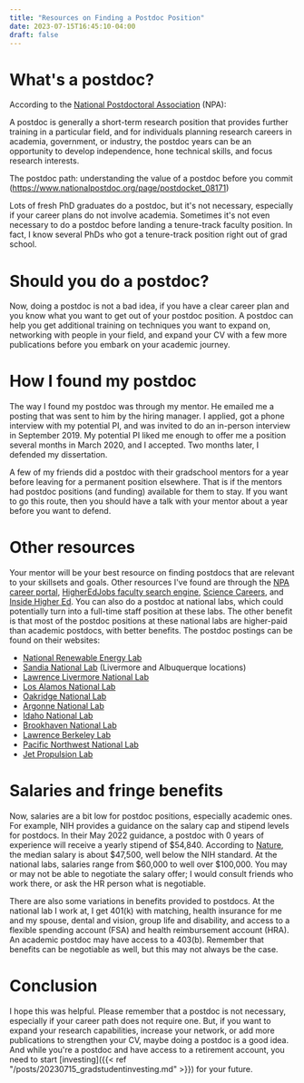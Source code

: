 ```yaml
---
title: "Resources on Finding a Postdoc Position"
date: 2023-07-15T16:45:10-04:00
draft: false
---
```


# What's a postdoc? 
According to the [National Postdoctoral Association](http://www.nationalpostdoc.org/) (NPA):

A postdoc is generally a short-term research position that provides further training in a particular field, and for individuals planning research careers in academia, government, or industry, the postdoc years can be an opportunity to develop independence, hone technical skills, and focus research interests.

The postdoc path: understanding the value of a postdoc before you commit (https://www.nationalpostdoc.org/page/postdocket_08171)

Lots of fresh PhD graduates do a postdoc, but it's not necessary, especially if your career plans do not involve academia. Sometimes it's not even necessary to do a postdoc before landing a tenure-track faculty position. In fact, I know several PhDs who got a tenure-track position right out of grad school. 

# Should you do a postdoc?
Now, doing a postdoc is not a bad idea, if you have a clear career plan and you know what you want to get out of your postdoc position. A postdoc can help you get additional training on techniques you want to expand on, networking with people in your field, and expand your CV with a few more publications before you embark on your academic journey. 

# How I found my postdoc
The way I found my postdoc was through my mentor. He emailed me a posting that was sent to him by the hiring manager. I applied, got a phone interview with my potential PI, and was invited to do an in-person interview in September 2019. My potential PI liked me enough to offer me a position several months in March 2020, and I accepted. Two months later, I defended my dissertation. 

A few of my friends did a postdoc with their gradschool mentors for a year before leaving for a permanent position elsewhere. That is if the mentors had postdoc positions (and funding) available for them to stay. If you want to go this route, then you should have a talk with your mentor about a year before you want to defend.

# Other resources
Your mentor will be your best resource on finding postdocs that are relevant to your skillsets and goals. Other resources I've found are through the [NPA career portal](https://careers.nationalpostdoc.org/), [HigherEdJobs faculty search engine](https://www.higheredjobs.com/faculty/), [Science Careers](https://jobs.sciencecareers.org/jobs/postdoc/), and [Inside Higher Ed](https://careers.insidehighered.com/jobs/postdoc/). You can also do a postdoc at national labs, which could potentially turn into a full-time staff position at these labs. The other benefit is that most of the postdoc positions at these national labs are higher-paid than academic postdocs, with better benefits. The postdoc postings can be found on their websites: 

* [National Renewable Energy Lab](https://www.nrel.gov/careers/post-docs.html)
* [Sandia National Lab](https://www.sandia.gov/careers/career-possibilities/students-and-postdocs/internships-co-ops/postdoctoral-positions/) (Livermore and Albuquerque locations) 
* [Lawrence Livermore National Lab](https://www.llnl.gov/join-our-team/careers/postdocs)
* [Los Alamos National Lab](https://www.lanl.gov/careers/career-options/postdoctoral-research/index.php)
* [Oakridge National Lab](https://jobs.ornl.gov/go/Postdoctoral-Jobs/4537100/)
* [Argonne National Lab](https://www.anl.gov/hr/postdoctoral-applicants)
* [Idaho National Lab](https://inl.gov/inl-initiatives/education/postdoc-program/)
* [Brookhaven National Lab](https://www.bnl.gov/education/postdocs.php)
* [Lawrence Berkeley Lab](https://lbl.referrals.selectminds.com/landingpages/postdoctoral-fellow-opportunities-at-lbl-12)
* [Pacific Northwest National Lab](https://www.pnnl.gov/projects/linus-pauling-distinguished-postdoctoral-fellowship)
* [Jet Propulsion Lab](https://www.jpl.jobs/postdoctoral-study)

# Salaries and fringe benefits
Now, salaries are a bit low for postdoc positions, especially academic ones. For example, NIH provides a guidance on the salary cap and stipend levels for postdocs. In their May 2022 guidance, a postdoc with 0 years of experience will receive a yearly stipend of $54,840. According to [Nature](https://www.nature.com/articles/d41586-019-00587-y), the median salary is about $47,500, well below the NIH standard. At the national labs, salaries range from $60,000 to well over $100,000. You may or may not be able to negotiate the salary offer; I would consult friends who work there, or ask the HR person what is negotiable. 

There are also some variations in benefits provided to postdocs. At the national lab I work at, I get 401(k) with matching, health insurance for me and my spouse, dental and vision, group life and disability, and access to a flexible spending account (FSA) and health reimbursement account (HRA). An academic postdoc may have access to a 403(b). Remember that benefits can be negotiable as well, but this may not always be the case. 

# Conclusion
I hope this was helpful. Please remember that a postdoc is not necessary, especially if your career path does not require one. But, if you want to expand your research capabilities, increase your network, or add more publications to strengthen your CV, maybe doing a postdoc is a good idea. And while you're a postdoc and have access to a retirement account, you need to start  [investing]({{< ref "/posts/20230715_gradstudentinvesting.md" >}}) for your future. 

